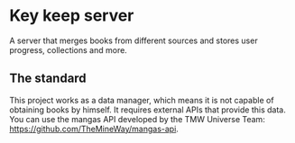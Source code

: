 # Key keep server

A server that merges books from different sources and stores user progress, collections and more.

## The standard

This project works as a data manager, which means it is not capable of obtaining books by himself. It requires external APIs that provide this data.
You can use the mangas API developed by the TMW Universe Team: https://github.com/TheMineWay/mangas-api.
